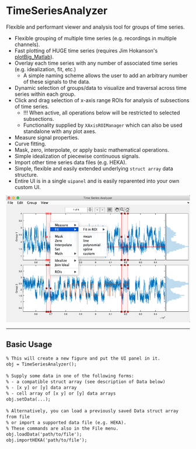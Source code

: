# TimeSeriesAnalyzer
Flexible and performant viewer and analysis tool for groups of time series.

* Flexible grouping of multiple time series (e.g. recordings in multiple channels).
* Fast plotting of HUGE time series (requires Jim Hokanson's [plotBig_Matlab](https://github.com/JimHokanson/plotBig_Matlab)).
* Overlay each time series with any number of associated time series (e.g. idealization, fit, etc.)
    * A simple naming scheme allows the user to add an arbitrary number of these signals to the data.
* Dynamic selection of groups/data to visualize and traversal across time series within each group.
* Click and drag selection of x-axis range ROIs for analysis of subsections of time series.
    * !!! When active, all operations below will be restricted to selected subsections.
    * Functionality supplied by `XAxisROIManager` which can also be used standalone with any plot axes.
* Measure signal properties.
* Curve fitting.
* Mask, zero, interpolate, or apply basic mathematical operations.
* Simple idealization of piecewise continuous signals.
* Import other time series data files (e.g. HEKA).
* Simple, flexible and easily extended underlying `struct array` data structure.
* Entire UI is in a single `uipanel` and is easily reparented into your own custom UI.

![User Interface](TimeSeriesAnalyzer.png "User Interface")

---
## Basic Usage
    % This will create a new figure and put the UI panel in it.
    obj = TimeSeriesAnalyzer();
    
    % Supply some data in one of the following forms:
    % - a compatible struct array (see description of Data below)
    % - [x y] or [y] data array
    % - cell array of [x y] or [y] data arrays
    obj.setData(...);
    
    % Alternatively, you can load a previously saved Data struct array from file
    % or import a supported data file (e.g. HEKA).
    % These commands are also in the File menu.
    obj.loadData('path/to/file');
    obj.importHEKA('path/to/file');
